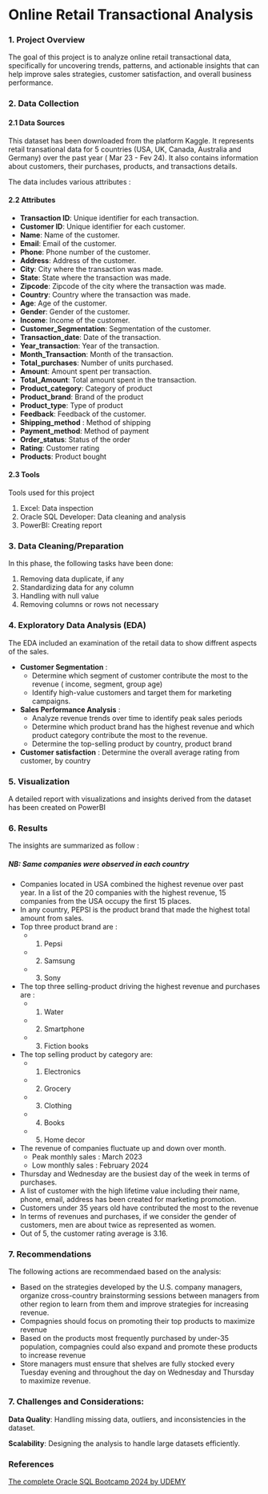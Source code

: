 # Online Retail Transactional Analysis

### 1. Project Overview
The goal of this project is to analyze online retail transactional data, specifically for uncovering trends, patterns, and actionable insights that can help improve sales strategies, customer satisfaction, and overall business performance.

### 2. Data Collection
#### 2.1 Data Sources
This dataset has been downloaded from the platform Kaggle. It represents retail transational data for 5 countries (USA, UK, Canada, Australia and Germany) over the past year ( Mar 23 - Fev 24). It also contains information about customers, their purchases, products, and transactions details.

The data includes various attributes :

#### 2.2 Attributes

- **Transaction ID**: Unique identifier for each transaction.
- **Customer ID**: Unique identifier for each customer.
- **Name**: Name of the customer.
- **Email**: Email of the customer.
- **Phone**: Phone number of the customer.
- **Address**: Address of the customer.
- **City**: City where the transaction was made.
- **State**: State where the transaction was made.
- **Zipcode**: Zipcode of the city where the transaction was made.
- **Country**: Country where the transaction was made.
- **Age**: Age of the customer.
- **Gender**: Gender of the customer.
- **Income**: Income of the customer.
- **Customer_Segmentation**: Segmentation of the customer.
- **Transaction_date**: Date of the transaction.
- **Year_transaction**: Year of the transaction.
- **Month_Transaction**: Month of the transaction.
- **Total_purchases**: Number of units purchased.
- **Amount**: Amount spent per transaction.
- **Total_Amount**: Total amount spent in the transaction.
- **Product_category**: Category of product
- **Product_brand**: Brand of the product
- **Product_type**: Type of product
- **Feedback**: Feedback of the customer.
- **Shipping_method** : Method of shipping
- **Payment_method**: Method of payment
- **Order_status**: Status of the order
- **Rating**: Customer rating
- **Products**: Product bought

#### 2.3 Tools
Tools used for this project
1. Excel: Data inspection
2. Oracle SQL Developer: Data cleaning and analysis
3. PowerBI: Creating report

### 3. Data Cleaning/Preparation
In this phase, the following tasks have been done:

1. Removing data duplicate, if any
2. Standardizing data for any column
3. Handling with null value
4. Removing columns or rows not necessary

### 4. Exploratory Data Analysis (EDA)
The EDA included an examination of the retail data to show diffrent aspects of the sales.
- **Customer Segmentation** :
   - Determine which segment of customer contribute the most to the revenue ( income, segment, group age)
   - Identify high-value customers and target them for marketing campaigns.
- **Sales Performance Analysis** :
   - Analyze revenue trends over time to identify peak sales periods
   - Determine which product brand has the highest revenue and which product category contribute the most to the revenue.
   - Determine the top-selling product by country, product brand   
- **Customer satisfaction** : Determine the overall average rating from customer, by country

### 5. Visualization
A detailed report with visualizations and insights derived from the dataset has been created on PowerBI

### 6. Results

The insights are summarized as follow :
##### NB: Same companies were observed in each country

- Companies located in USA combined the highest revenue over past year. In a list of the 20 companies with the highest revenue, 15 companies from the USA occupy the first 15 places. 
- In any country, PEPSI is the product brand that made the highest total amount from sales.
- Top three product brand are :
  - 1. Pepsi
  - 2. Samsung
  - 3. Sony
- The top three selling-product driving the highest revenue and purchases are :
  - 1. Water
  - 2. Smartphone
  - 3. Fiction books
- The top selling product by category are:
  - 1. Electronics 
  - 2. Grocery
  - 3. Clothing
  - 4. Books 
  - 5. Home decor
- The revenue of companies fluctuate up and down over month.
  - Peak monthly sales : March 2023
  - Low monthly sales : February 2024
- Thursday and Wednesday are the busiest day of the week in terms of purchases.
- A list of customer with the high lifetime value including their name, phone, email, address has been created for marketing promotion.
- Customers under 35 years old have contributed the most to the revenue
- In terms of revenues and purchases, if we consider the gender of customers, men are about twice as represented as women.
- Out of 5, the customer rating average is 3.16.

### 7. Recommendations

The following actions are recommendaed based on the analysis:

- Based on the strategies developed by the U.S. company managers, organize cross-country brainstorming sessions between managers from other region to learn from them and improve strategies for increasing revenue.
- Compagnies should focus on promoting their top products to maximize revenue
- Based on the products most frequently purchased by under-35 population, compagnies could also expand and promote these products to increase revenue
- Store managers must ensure that shelves are fully stocked every Tuesday evening and throughout the day on Wednesday and Thursday to maximize revenue.
  
### 7. Challenges and Considerations:

**Data Quality**: Handling missing data, outliers, and inconsistencies in the dataset.

**Scalability**: Designing the analysis to handle large datasets efficiently.

### References
[The complete Oracle SQL Bootcamp 2024 by UDEMY](https://www.udemy.com/course/oracle-sql-12c-become-an-sql-developer-with-subtitle/?kw=the+complete+oracle+sql+bootcamp&src=sac&subs_filter_type=subs_only)

